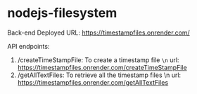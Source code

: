 # nodejs-filesystem
Back-end Deployed URL:
https://timestampfiles.onrender.com/

API endpoints:
1. /createTimeStampFile: To create a timestamp file `\n`
   url: https://timestampfiles.onrender.com/createTimeStampFile
2. /getAllTextFiles: To retrieve all the timestamp files \n
   url: https://timestampfiles.onrender.com/getAllTextFiles
